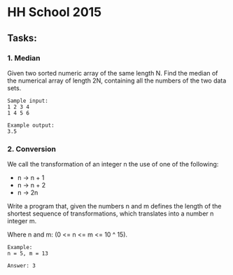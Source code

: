 # HH School 2015

## Tasks:

### 1. Median
Given two sorted numeric array of the same length N. Find the median of the numerical array of length 2N, containing all the numbers of the two data sets. 

```
Sample input: 
1 2 3 4 
1 4 5 6 

Example output: 
3.5 
```

### 2. Conversion
We call the transformation of an integer n the use of one of the following: 

* n -> n + 1 
* n -> n + 2 
* n -> 2n 

Write a program that, given the numbers n and m defines the length of the shortest sequence of transformations, which translates into a number n integer m.

Where n and m: (0 <= n <= m <= 10 ^ 15). 

```
Example: 
n = 5, m = 13 

Answer: 3
```